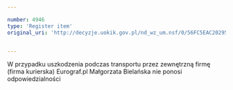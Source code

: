 ```yaml
---

number: 4946
type: 'Register item'
original_uri: 'http://decyzje.uokik.gov.pl/nd_wz_um.nsf/0/56FC5EAC20295F55C1257B8E00301DE4?OpenDocument'


---
```


W przypadku uszkodzenia podczas transportu przez zewnętrzną firmę (firma kurierska) Eurograf.pl Małgorzata Bielańska nie ponosi odpowiedzialności
